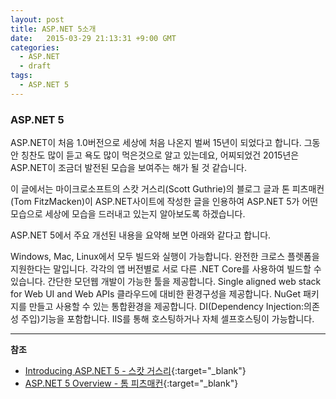 ```yaml
---
layout: post
title: ASP.NET 5소개
date:   2015-03-29 21:13:31 +9:00 GMT
categories: 
  - ASP.NET
  - draft
tags: 
  - ASP.NET 5
---
```


### ASP.NET 5

ASP.NET이 처음 1.0버전으로 세상에 처음 나온지 벌써 15년이 되었다고 합니다. 그동안 칭찬도 많이 듣고 욕도 많이 먹은것으로 알고 있는데요, 어찌되었건 2015년은 ASP.NET이 조금더 발전된 모습을 보여주는 해가 될 것 같습니다.

이 글에서는 마이크로소프트의 스캇 거스리(Scott Guthrie)의 블로그 글과 톤 피츠매컨(Tom FitzMacken)이 ASP.NET사이트에 작성한 글을 인용하여 ASP.NET 5가 어떤 모습으로 세상에 모습을 드러내고 있는지 알아보도록 하겠습니다.

ASP.NET 5에서 주요 개선된 내용을 요약해 보면 아래와 같다고 합니다.

Windows, Mac, Linux에서 모두 빌드와 실행이 가능합니다. 완전한 크로스 플렛폼을 지원한다는 말입니다.
각각의 앱 버전별로 서로 다른 .NET Core를 사용하여 빌드할 수 있습니다. 
간단한 모던웹 개발이 가능한 툴을 제공합니다.
Single aligned web stack for Web UI and Web APIs
클라우드에 대비한 환경구성을 제공합니다.
NuGet 패키지를 만들고 사용할 수 있는 통합환경을 제공합니다.
DI(Dependency Injection:의존성 주입)기능을 포함합니다.
IIS를 통해 호스팅하거나 자체 셀프호스팅이 가능합니다.


---
**참조**

* [Introducing ASP.NET 5 - 스캇 거스리](https://weblogs.asp.net/scottgu/introducing-asp-net-5https://weblogs.asp.net/scottgu/introducing-asp-net-5){:target="_blank"}
* [ASP.NET 5 Overview - 톰 피츠매컨](http://www.asp.net/vnext/overview/aspnet-vnext/aspnet-5-overview){:target="_blank"}
